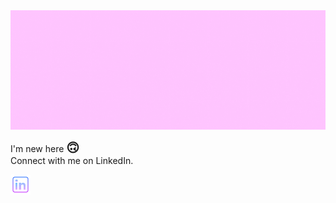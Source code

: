 <img src="https://raw.githubusercontent.com/m-griffith/m-griffith/master/headergif.gif" alt="header"/>
<!-- You can create your own header images using Canva, it has a lot of templates. -->

I'm new here <strong style="font-size:20px">🙃</strong> 
<br>Connect with me on LinkedIn.

<p align="left">
  <a href="https://www.linkedin.com/in/malloryegriffith"><img alt="LinkedIn" title="LinkedIn" height="32" width="32" src="https://raw.githubusercontent.com/m-griffith/m-griffith/master/icons8-linkedin.svg" target="_blank"></a>
</p>
